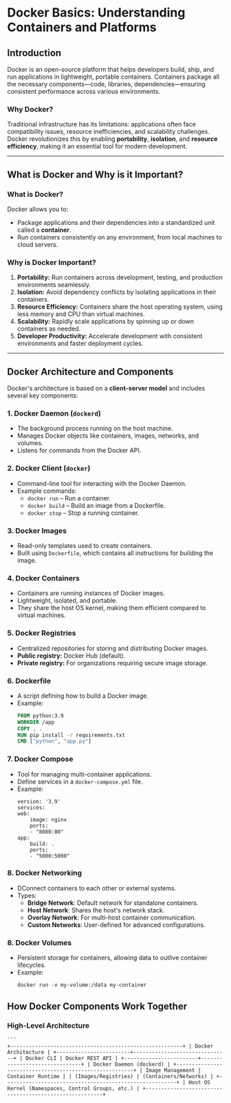 # Docker Basics: Understanding Containers and Platforms

## **Introduction**

Docker is an open-source platform that helps developers build, ship, and run applications in lightweight, portable containers. Containers package all the necessary components—code, libraries, dependencies—ensuring consistent performance across various environments.

### **Why Docker?**
Traditional infrastructure has its limitations: applications often face compatibility issues, resource inefficiencies, and scalability challenges. Docker revolutionizes this by enabling **portability**, **isolation**, and **resource efficiency**, making it an essential tool for modern development.

---

## **What is Docker and Why is it Important?**

### **What is Docker?**
Docker allows you to:
- Package applications and their dependencies into a standardized unit called a **container**.
- Run containers consistently on any environment, from local machines to cloud servers.

### **Why is Docker Important?**
1. **Portability:** Run containers across development, testing, and production environments seamlessly.
2. **Isolation:** Avoid dependency conflicts by isolating applications in their containers.
3. **Resource Efficiency:** Containers share the host operating system, using less memory and CPU than virtual machines.
4. **Scalability:** Rapidly scale applications by spinning up or down containers as needed.
5. **Developer Productivity:** Accelerate development with consistent environments and faster deployment cycles.

---

## **Docker Architecture and Components**

Docker's architecture is based on a **client-server model** and includes several key components:

### **1. Docker Daemon (`dockerd`)**
- The background process running on the host machine.
- Manages Docker objects like containers, images, networks, and volumes.
- Listens for commands from the Docker API.

### **2. Docker Client (`docker`)**
- Command-line tool for interacting with the Docker Daemon.
- Example commands:
  - `docker run` – Run a container.
  - `docker build` – Build an image from a Dockerfile.
  - `docker stop` – Stop a running container.

### **3. Docker Images**
- Read-only templates used to create containers.
- Built using `Dockerfile`, which contains all instructions for building the image.

### **4. Docker Containers**
- Containers are running instances of Docker images.
- Lightweight, isolated, and portable.
- They share the host OS kernel, making them efficient compared to virtual machines.

### **5. Docker Registries**
- Centralized repositories for storing and distributing Docker images.
- **Public registry:** Docker Hub (default).
- **Private registry:** For organizations requiring secure image storage.

### **6. Dockerfile**
- A script defining how to build a Docker image.
- Example:
  ```dockerfile
  FROM python:3.9
  WORKDIR /app
  COPY . .
  RUN pip install -r requirements.txt
  CMD ["python", "app.py"]

### **7. Docker Compose**
- Tool for managing multi-container applications.
- Define services in a `docker-compose.yml` file.
- Example:
    ```
    version: '3.9'
    services:
    web:
        image: nginx
        ports:
        - "8080:80"
    app:
        build: .
        ports:
        - "5000:5000"

### **8. Docker Networking**
- DConnect containers to each other or external systems.
- Types:
    - **Bridge Network**: Default network for standalone containers.
    - **Host Network**: Shares the host's network stack.
    - **Overlay Network**: For multi-host container communication.
    - **Custom Networks**: User-defined for advanced configurations.

### **8. Docker Volumes**
- Persistent storage for containers, allowing data to outlive container lifecycles.
- Example:
    ```
    docker run -v my-volume:/data my-container

## How Docker Components Work Together

### High-Level Architecture
    ```
    +--------------------------------------------------------+ | Docker Architecture | +------------------------+-------------------------------+ | Docker CLI | Docker REST API | +------------------------+-------------------------------+ | Docker Daemon (dockerd) | +--------------------------------------------------------+ | Image Management | Container Runtime | | (Images/Registries) | (Containers/Networks) | +--------------------------------------------------------+ | Host OS Kernel (Namespaces, Control Groups, etc.) | +--------------------------------------------------------+